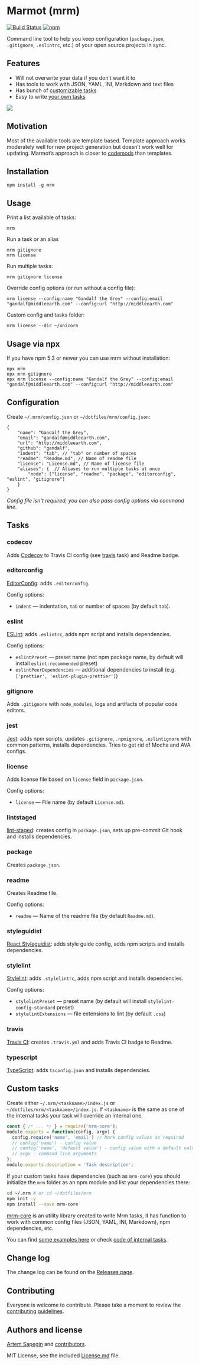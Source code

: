 # Marmot (mrm)

[![Build Status](https://travis-ci.org/sapegin/mrm.svg)](https://travis-ci.org/sapegin/mrm)
[![npm](https://img.shields.io/npm/v/mrm.svg)](https://www.npmjs.com/package/mrm)

Command line tool to help you keep configuration (`package.json`, `.gitignore`, `.eslintrc`, etc.) of your open source projects in sync.

## Features

* Will not overwrite your data if you don’t want it to
* Has tools to work with JSON, YAML, INI, Markdown and text files
* Has bunch of [customizable tasks](#tasks)
* Easy to write [your own tasks](#custom-tasks)

![](https://d3vv6lp55qjaqc.cloudfront.net/items/1g0e2M3m2Y3j0m3B3n1t/Image%202017-06-20%20at%209.00.39%20PM.png)

## Motivation

Most of the available tools are template based. Template approach works moderately well for new project generation but doesn’t work well for updating. Marmot’s approach is closer to [codemods](https://github.com/facebook/codemod) than templates.

## Installation

```
npm install -g mrm
```

## Usage

Print a list available of tasks:

```shell
mrm
```

Run a task or an alias

```shell
mrm gitignore
mrm license
```

Run multiple tasks:

```shell
mrm gitignore license
```

Override config options (or run without a config file):

```shell
mrm license --config:name "Gandalf the Grey" --config:email "gandalf@middleearth.com" --config:url "http://middleearth.com"
```

Custom config and tasks folder:

```shell
mrm license --dir ~/unicorn
```

## Usage via npx

If you have npm 5.3 or newer you can use mrm without installation:

```shell
npx mrm
npx mrm gitignore
npx mrm license --config:name "Gandalf the Grey" --config:email "gandalf@middleearth.com" --config:url "http://middleearth.com"
```

## Configuration

Create `~/.mrm/config.json` or `~/dotfiles/mrm/config.json`:

```json5
{
    "name": "Gandalf the Grey",
    "email": "gandalf@middleearth.com",
    "url": "http://middleearth.com",
    "github": "gandalf",
    "indent": "tab", // "tab" or number of spaces
    "readme": "Readme.md", // Name of readme file
    "license": "License.md", // Name of license file
    "aliases": {  // Aliases to run multiple tasks at once
        "node": ["license", "readme", "package", "editorconfig", "eslint", "gitignore"]
    }
}
```

*Config file isn’t required, you can also pass config options via command line.*

## Tasks

### codecov

Adds [Codecov](https://codecov.io/) to Travis CI config (see [travis](#travis) task) and Readme badge.

### editorconfig

[EditorConfig](http://editorconfig.org/): adds `.editorconfig`.

Config options:

* `indent` — indentation, `tab` or number of spaces (by default `tab`).

### eslint

[ESLint](http://eslint.org/): adds `.eslintrc`, adds npm script and installs dependencies.

Config options:

* `eslintPreset` — preset name (not npm package name, by default will install `eslint:recommended` preset)
* `eslintPeerDependencies` — additional dependencies to install (e.g. `['prettier', 'eslint-plugin-prettier']`)

### gitignore

Adds `.gitignore` with `node_modules`, logs and artifacts of popular code editors.

### jest

[Jest](https://facebook.github.io/jest/): adds npm scripts, updates `.gitignore`, `.npmignore`, `.eslintignore` with common patterns, installs dependencies. Tries to get rid of Mocha and AVA configs.

### license

Adds license file based on `license` field in `package.json`.

Config options:

* `license` — File name (by default `License.md`).

### lintstaged

[lint-staged](https://github.com/okonet/lint-staged): creates config in `package.json`, sets up pre-commit Git hook and installs dependencies.

### package

Creates `package.json`.

### readme

Creates Readme file.

Config options:

* `readme` — Name of the readme file (by default `Readme.md`).

### styleguidist

[React Styleguidist](https://react-styleguidist.js.org/): adds style guide config, adds npm scripts and installs dependencies.

### stylelint

[Stylelint](https://stylelint.io/): adds `.stylelintrc`, adds npm script and installs dependencies.

Config options:

* `stylelintPreset` — preset name (by default will install `stylelint-config-standard` preset)
* `stylelintExtensions` — file extensions to lint (by default `.css`)

### travis

[Travis CI](https://travis-ci.org/): creates `.travis.yml` and adds Travis CI badge to Readme.

### typescript

[TypeScript](https://stylelint.io/): adds `tsconfig.json` and installs dependencies.

## Custom tasks

Create either `~/.mrm/<taskname>/index.js` or `~/dotfiles/mrm/<taskname>/index.js`. If `<taskname>` is the same as one of the internal tasks your task will override an internal one.

```js
const { /* ... */ } = require('mrm-core');
module.exports = function(config, argv) {
  config.require('name', 'email') // Mark config values as required
  // config('name') - config value
  // config('name', 'default value') - config value with a default value
  // argv - command line arguments
};
module.exports.description = 'Task description';
```

If your custom tasks have dependencies (such as `mrm-core`) you should initialize the `mrm` folder as an npm module and list your dependencies there:

```bash
cd ~/.mrm # or cd ~/dotfiles/mrm
npm init -y
npm install --save mrm-core
```

[mrm-core](https://github.com/sapegin/mrm-core) is an utility library created to write Mrm tasks, it has function to work with common config files (JSON, YAML, INI, Markdown), npm dependencies, etc.

You can find [some examples here](https://github.com/sapegin/dotfiles/tree/master/mrm) or check [code of internal tasks](https://github.com/sapegin/mrm/tree/master/src/tasks).

## Change log

The change log can be found on the [Releases page](https://github.com/sapegin/mrm/releases).

## Contributing

Everyone is welcome to contribute. Please take a moment to review the [contributing guidelines](Contributing.md).

## Authors and license

[Artem Sapegin](http://sapegin.me) and [contributors](https://github.com/sapegin/mrm/graphs/contributors).

MIT License, see the included [License.md](License.md) file.
